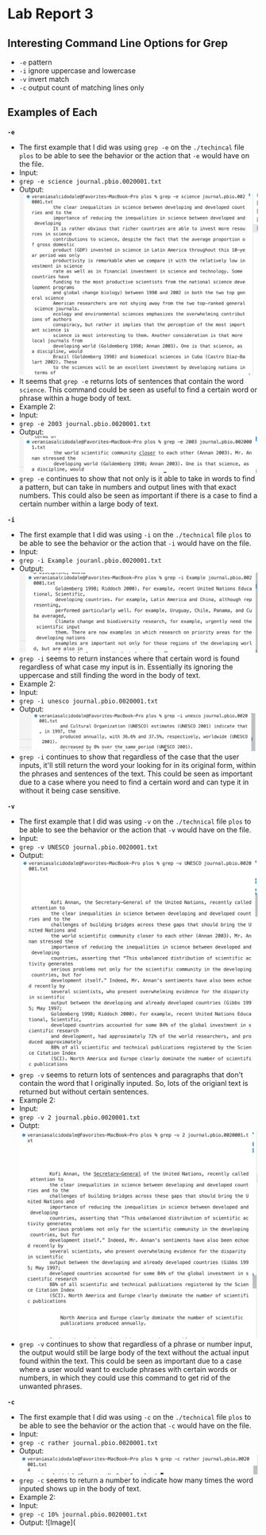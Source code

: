 # Lab Report 3
## Interesting Command Line Options for Grep
* ``-e`` pattern
* ``-i`` ignore uppercase and lowercase
* ``-v`` invert match
* ``-c`` output count of matching lines only
## Examples of Each
**``-e``**
* The first example that I did was using ``grep -e`` on the ``./techincal`` file ``plos`` to be able to see the behavior or the action that ``-e``
would have on the file.
* Input:
* ``grep -e science journal.pbio.0020001.txt``
* Output:
 ![Image](https://github.com/vesalcido/cse-15l-lab-report3/blob/main/Screen%20Shot%202023-05-09%20at%2010.20.23%20PM.png)
* It seems that ``grep -e`` returns lots of sentences that contain the word ``science``. This command could be seen as useful to find a certain word or phrase within a huge body of text.
* Example 2:
* Input:
* ``grep -e 2003 journal.pbio.0020001.txt``
* Output:
![Image](https://github.com/vesalcido/cse-15l-lab-report3/blob/main/Screen%20Shot%202023-05-09%20at%2010.31.10%20PM.png)
* ``grep -e`` continues to show that not only is it able to take in words to find a pattern, but can take in numbers and output lines with that exact numbers. This could also be seen as important if there is a case to find a certain number within a large body of text.

**``-i``**
* The first example that I did was using ``-i`` on the ``./technical`` file ``plos`` to be able to see the behavior or the action that ``-i`` would have on the file.
* Input:
* ``grep -i Example jouranl.pbio.0020001.txt``
* Output:
![Image](https://github.com/vesalcido/cse-15l-lab-report3/blob/main/Screen%20Shot%202023-05-10%20at%205.25.05%20PM.png)
* ``grep -i`` seems to return instances where that certain word is found regardless of what case my input is in. Essentially its ignoring the uppercase and still finding the word in the body of text.
* Example 2:
* Input:
* ``grep -i unesco journal.pbio.0020001.txt``
* Output:
![Image](https://github.com/vesalcido/cse-15l-lab-report3/blob/main/Screen%20Shot%202023-05-10%20at%205.34.24%20PM.png)
* ``grep -i`` continues to show that regardless of the case that the user inputs, it'll still return the word your looking for in its original form, within the phrases and sentences of the text. This could be seen as important due to a case where you need to find a certain word and can type it in without it being case sensitive.

**``-v``**
* The first example that I did was using ``-v`` on the ``./technical`` file ``plos`` to be able to see the behavior or the action that ``-v`` would have on the file.
* Input:
* ``grep -v UNESCO journal.pbio.0020001.txt``
* Output:
![Image](https://github.com/vesalcido/cse-15l-lab-report3/blob/main/Screen%20Shot%202023-05-10%20at%205.47.45%20PM.png)
* ``grep -v`` seems to return lots of sentences and paragraphs that don't contain the word that I originally inputed. So, lots of the origianl text is returned but without certain sentences.
* Example 2:
* Input:
* ``grep -v 2 journal.pbio.0020001.txt`` 
* Outpt:
![Image](https://github.com/vesalcido/cse-15l-lab-report3/blob/main/Screen%20Shot%202023-05-10%20at%206.01.31%20PM.png)
* ``grep -v`` continues to show that regardless of a phrase or number input, the output would still be large body of the text without the actual input found within the text. This could be seen as important due to a case where a user would want to exclude phrases with certain words or numbers, in which they could use this command to get rid of the unwanted phrases.

**``-c``**
* The first example that I did was using ``-c`` on the ``./technical`` file ``plos`` to be able to see the behavior or the action that ``-c`` would have on the file.
* Input:
* ``grep -c rather journal.pbio.0020001.txt``
* Output:
![Image](https://github.com/vesalcido/cse-15l-lab-report3/blob/main/Screen%20Shot%202023-05-10%20at%206.21.44%20PM.png)
* ``grep -c`` seems to return a number to indicate how many times the word inputed shows up in the body of text.
* Example 2:
* Input:
* ``grep -c 10% journal.pbio.0020001.txt``
* Output:
![Image](

    
